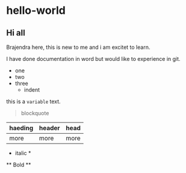 # hello-world

## Hi all

Brajendra here, this is new to me and i am excitet to learn.

I have done documentation in word but would like to experience in git.

- one
- two
- three
  - indent
  
this is a `variable` text.
  
> blockquote
  
  | haeding | header | head |
  | --- | --- | --- |
  | more | more | more |
  
* italic *
  
** Bold **
